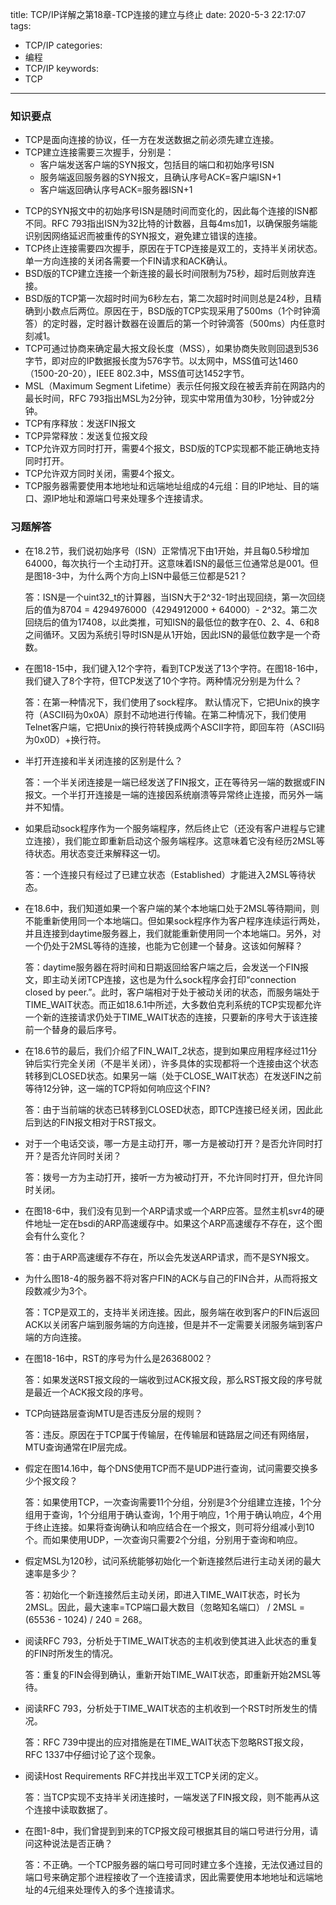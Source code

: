 title: TCP/IP详解之第18章-TCP连接的建立与终止
date: 2020-5-3 22:17:07
tags:
- TCP/IP
categories:
- 编程
- TCP/IP
keywords:
- TCP

---

### 知识要点

- TCP是面向连接的协议，任一方在发送数据之前必须先建立连接。
- TCP建立连接需要三次握手，分别是：
    - 客户端发送客户端的SYN报文，包括目的端口和初始序号ISN
    - 服务端返回服务器的SYN报文，且确认序号ACK=客户端ISN+1
    - 客户端返回确认序号ACK=服务器ISN+1
<!-- more -->
- TCP的SYN报文中的初始序号ISN是随时间而变化的，因此每个连接的ISN都不同。RFC 793指出ISN为32比特的计数器，且每4ms加1，以确保服务端能识别因网络延迟而被重传的SYN报文，避免建立错误的连接。
- TCP终止连接需要四次握手，原因在于TCP连接是双工的，支持半关闭状态。单一方向连接的关闭各需要一个FIN请求和ACK确认。
- BSD版的TCP建立连接一个新连接的最长时间限制为75秒，超时后则放弃连接。
- BSD版的TCP第一次超时时间为6秒左右，第二次超时时间则总是24秒，且精确到小数点后两位。原因在于，BSD版的TCP实现采用了500ms（1个时钟滴答）的定时器，定时器计数器在设置后的第一个时钟滴答（500ms）内任意时刻减1。
- TCP可通过协商来确定最大报文段长度（MSS），如果协商失败则回退到536字节，即对应的IP数据报长度为576字节。以太网中，MSS值可达1460（1500-20-20），IEEE 802.3中，MSS值可达1452字节。
- MSL（Maximum Segment Lifetime）表示任何报文段在被丢弃前在网路内的最长时间，RFC 793指出MSL为2分钟，现实中常用值为30秒，1分钟或2分钟。
- TCP有序释放：发送FIN报文
- TCP异常释放：发送复位报文段
- TCP允许双方同时打开，需要4个报文，BSD版的TCP实现都不能正确地支持同时打开。
- TCP允许双方同时关闭，需要4个报文。
- TCP服务器需要使用本地地址和远端地址组成的4元组：目的IP地址、目的端口、源IP地址和源端口号来处理多个连接请求。

### 习题解答

- 在18.2节，我们说初始序号（ISN）正常情况下由1开始，并且每0.5秒增加64000，每次执行一个主动打开。这意味着ISN的最低三位通常总是001。但是图18-3中，为什么两个方向上ISN中最低三位都是521？
    
    答：ISN是一个uint32_t的计算器，当ISN大于2^32-1时出现回绕，第一次回绕后的值为8704 = 4294976000（4294912000 + 64000）- 2^32。第二次回绕后的值为17408，以此类推，可知ISN的最低位的数字在0、2、4、6和8之间循环。又因为系统引导时ISN是从1开始，因此ISN的最低位数字是一个奇数。
    
- 在图18-15中，我们键入12个字符，看到TCP发送了13个字符。在图18-16中，我们键入了8个字符，但TCP发送了10个字符。两种情况分别是为什么？
    
    答：在第一种情况下，我们使用了sock程序。 默认情况下，它把Unix的换字符（ASCII码为0x0A）原封不动地进行传输。在第二种情况下，我们使用Telnet客户端，它把Unix的换行符转换成两个ASCII字符，即回车符（ASCII码为0x0D）+换行符。
    
- 半打开连接和半关闭连接的区别是什么？
    
    答：一个半关闭连接是一端已经发送了FIN报文，正在等待另一端的数据或FIN报文。一个半打开连接是一端的连接因系统崩溃等异常终止连接，而另外一端并不知情。
    
- 如果启动sock程序作为一个服务端程序，然后终止它（还没有客户进程与它建立连接），我们能立即重新启动这个服务端程序。这意味着它没有经历2MSL等待状态。用状态变迁来解释这一切。
    
    答：一个连接只有经过了已建立状态（Established）才能进入2MSL等待状态。
    
- 在18.6中，我们知道如果一个客户端的某个本地端口处于2MSL等待期间，则不能重新使用同一个本地端口。但如果sock程序作为客户程序连续运行两处，并且连接到daytime服务器上，我们就能重新使用同一个本地端口。另外，对一个仍处于2MSL等待的连接，也能为它创建一个替身。这该如何解释？
    
    答：daytime服务器在将时间和日期返回给客户端之后，会发送一个FIN报文，即主动关闭TCP连接，这也是为什么sock程序会打印“connection closed by peer.”。此时，客户端相对于处于被动关闭的状态，而服务端处于TIME_WAIT状态。而正如18.6.1中所述，大多数伯克利系统的TCP实现都允许一个新的连接请求仍处于TIME_WAIT状态的连接，只要新的序号大于该连接前一个替身的最后序号。
    
- 在18.6节的最后，我们介绍了FIN_WAIT_2状态，提到如果应用程序经过11分钟后实行完全关闭（不是半关闭），许多具体的实现都将一个连接由这个状态转移到CLOSED状态。如果另一端（处于CLOSE_WAIT状态）在发送FIN之前等待12分钟，这一端的TCP将如何响应这个FIN?
    
    答：由于当前端的状态已转移到CLOSED状态，即TCP连接已经关闭，因此此后到达的FIN报文相对于RST报文。
    
- 对于一个电话交谈，哪一方是主动打开，哪一方是被动打开？是否允许同时打开？是否允许同时关闭？
    
    答：拨号一方为主动打开，接听一方为被动打开，不允许同时打开，但允许同时关闭。
    
- 在图18-6中，我们没有见到一个ARP请求或一个ARP应答。显然主机svr4的硬件地址一定在bsdi的ARP高速缓存中。如果这个ARP高速缓存不存在，这个图会有什么变化？
    
    答：由于ARP高速缓存不存在，所以会先发送ARP请求，而不是SYN报文。
    
- 为什么图18-4的服务器不将对客户FIN的ACK与自己的FIN合并，从而将报文段数减少为3个。
    
    答：TCP是双工的，支持半关闭连接。因此，服务端在收到客户的FIN后返回ACK以关闭客户端到服务端的方向连接，但是并不一定需要关闭服务端到客户端的方向连接。
    
- 在图18-16中，RST的序号为什么是26368002？
    
    答：如果发送RST报文段的一端收到过ACK报文段，那么RST报文段的序号就是最近一个ACK报文段的序号。
    
- TCP向链路层查询MTU是否违反分层的规则？
    
    答：违反。原因在于TCP属于传输层，在传输层和链路层之间还有网络层，MTU查询通常在IP层完成。
    
- 假定在图14.16中，每个DNS使用TCP而不是UDP进行查询，试问需要交换多少个报文段？
    
    答：如果使用TCP，一次查询需要11个分组，分别是3个分组建立连接，1个分组用于查询，1个分组用于确认查询，1个用于响应，1个用于确认响应，4个用于终止连接。如果将查询确认和响应结合在一个报文，则可将分组减小到10个。而如果使用UDP，一次查询只需要2个分组，分别用于查询和响应。
    
- 假定MSL为120秒，试问系统能够初始化一个新连接然后进行主动关闭的最大速率是多少？
    
    答：初始化一个新连接然后主动关闭，即进入TIME_WAIT状态，时长为2MSL。因此，最大速率=TCP端口最大数目（忽略知名端口） / 2MSL = (65536 - 1024) / 240 = 268。
    
- 阅读RFC 793，分析处于TIME_WAIT状态的主机收到使其进入此状态的重复的FIN时所发生的情况。
    
    答：重复的FIN会得到确认，重新开始TIME_WAIT状态，即重新开始2MSL等待。
    
- 阅读RFC 793，分析处于TIME_WAIT状态的主机收到一个RST时所发生的情况。
    
    答：RFC 739中提出的应对措施是在TIME_WAIT状态下忽略RST报文段，RFC 1337中仔细讨论了这个现象。
    
- 阅读Host Requirements RFC并找出半双工TCP关闭的定义。
    
    答：当TCP实现不支持半关闭连接时，一端发送了FIN报文段，则不能再从这个连接中读取数据了。
    
- 在图1-8中，我们曾提到到来的TCP报文段可根据其目的端口号进行分用，请问这种说法是否正确？
    
    答：不正确。一个TCP服务器的端口号可同时建立多个连接，无法仅通过目的端口号来确定那个进程接收了一个连接请求，因此需要使用本地地址和远端地址的4元组来处理传入的多个连接请求。